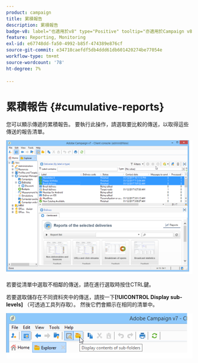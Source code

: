 ```yaml
---
product: campaign
title: 累積報告
description: 累積報告
badge-v8: label="也適用於v8" type="Positive" tooltip="亦適用於Campaign v8"
feature: Reporting, Monitoring
exl-id: e67748dd-fa50-4992-b85f-474389e876cf
source-git-commit: e34718caefdf5db4ddd61db601420274be77054e
workflow-type: tm+mt
source-wordcount: '78'
ht-degree: 7%

---
```


# 累積報告 {#cumulative-reports}



您可以顯示傳遞的累積報告。 要執行此操作，請選取要比較的傳送，以取得這些傳送的報告清單。

![](assets/s_ncs_user_report_compare_tab.png)

若要從清單中選取不相鄰的傳送，請在進行選取時按住CTRL鍵。

若要選取儲存在不同資料夾中的傳送，請按一下&#x200B;**[!UICONTROL Display sub-levels]** （可透過工具列存取）。 然後它們會顯示在相同的清單中。

![](assets/s_ncs_user_display_children_icon.png)
